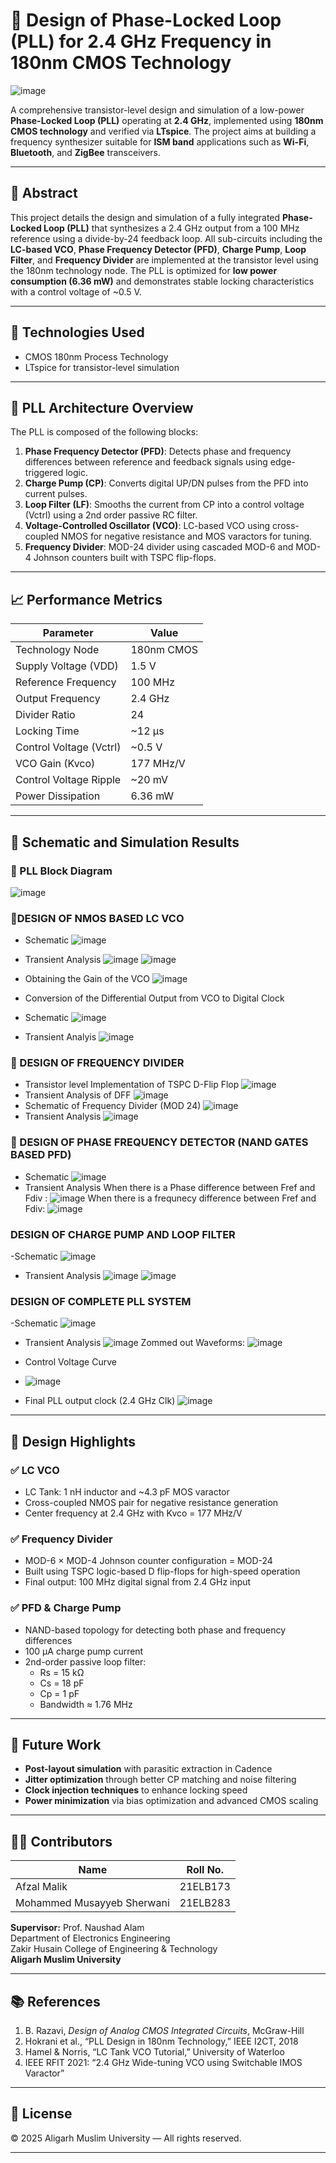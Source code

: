 # 📡 Design of Phase-Locked Loop (PLL) for 2.4 GHz Frequency in 180nm CMOS Technology
![image](https://github.com/user-attachments/assets/f563299a-dc67-49ca-a251-5bdec448b083)

A comprehensive transistor-level design and simulation of a low-power **Phase-Locked Loop (PLL)** operating at **2.4 GHz**, implemented using **180nm CMOS technology** and verified via **LTspice**. The project aims at building a frequency synthesizer suitable for **ISM band** applications such as **Wi-Fi**, **Bluetooth**, and **ZigBee** transceivers.

---

## 📘 Abstract

This project details the design and simulation of a fully integrated **Phase-Locked Loop (PLL)** that synthesizes a 2.4 GHz output from a 100 MHz reference using a divide-by-24 feedback loop. All sub-circuits including the **LC-based VCO**, **Phase Frequency Detector (PFD)**, **Charge Pump**, **Loop Filter**, and **Frequency Divider** are implemented at the transistor level using the 180nm technology node. The PLL is optimized for **low power consumption (6.36 mW)** and demonstrates stable locking characteristics with a control voltage of ~0.5 V.

---

## 🔧 Technologies Used

- CMOS 180nm Process Technology  
- LTspice for transistor-level simulation  
---

## 📐 PLL Architecture Overview

The PLL is composed of the following blocks:

1. **Phase Frequency Detector (PFD)**: Detects phase and frequency differences between reference and feedback signals using edge-triggered logic.  
2. **Charge Pump (CP)**: Converts digital UP/DN pulses from the PFD into current pulses.  
3. **Loop Filter (LF)**: Smooths the current from CP into a control voltage (Vctrl) using a 2nd order passive RC filter.  
4. **Voltage-Controlled Oscillator (VCO)**: LC-based VCO using cross-coupled NMOS for negative resistance and MOS varactors for tuning.  
5. **Frequency Divider**: MOD-24 divider using cascaded MOD-6 and MOD-4 Johnson counters built with TSPC flip-flops.

---

## 📈 Performance Metrics

| Parameter                  | Value         |
|---------------------------|---------------|
| Technology Node           | 180nm CMOS    |
| Supply Voltage (VDD)      | 1.5 V         |
| Reference Frequency       | 100 MHz       |
| Output Frequency          | 2.4 GHz       |
| Divider Ratio             | 24            |
| Locking Time              | ~12 µs        |
| Control Voltage (Vctrl)   | ~0.5 V        |
| VCO Gain (Kvco)           | 177 MHz/V     |
| Control Voltage Ripple    | ~20 mV        |
| Power Dissipation         | 6.36 mW       |

---


## 🧪 Schematic and Simulation Results

### 🔸 PLL Block Diagram  
![image](https://github.com/user-attachments/assets/f02c6548-e348-4efe-9fbe-d9814df79bdc)


### 🔸DESIGN OF NMOS BASED LC VCO 
- Schematic
![image](https://github.com/user-attachments/assets/3d3ce4d4-bd84-4402-92d0-251004325fa6)
- Transient Analysis
![image](https://github.com/user-attachments/assets/ee31f7a8-3878-4623-b0d5-f5851adf54ec)
![image](https://github.com/user-attachments/assets/f954f7a5-6e34-4095-ab12-39b6d6fdbbfb)

- Obtaining the Gain of the VCO
![image](https://github.com/user-attachments/assets/23335035-66a5-4714-a3cd-e6df3041811c)
- Conversion of the Differential Output from VCO to Digital Clock
- Schematic
![image](https://github.com/user-attachments/assets/72b1eb95-bf0b-468f-b4c3-f24b23e022b4)
- Transient Analyis
![image](https://github.com/user-attachments/assets/e4b0d00e-2b5b-44bc-b7f5-b1221896d132)


### 🔸 DESIGN OF FREQUENCY DIVIDER 
- Transistor level Implementation of TSPC D-Flip Flop
![image](https://github.com/user-attachments/assets/a191cb42-ce97-4608-94f6-2bbffc146452)
- Transient Analysis of DFF
![image](https://github.com/user-attachments/assets/df87f9f0-9ff1-4ca2-b51c-f3904644b004)
- Schematic of Frequency Divider (MOD 24)
![image](https://github.com/user-attachments/assets/c75d0382-e5a7-475a-ae87-ba2add9f73b5)
- Transient Analysis
![image](https://github.com/user-attachments/assets/58553ae1-894c-47e6-8c4f-47e7f2f09bb0)

### 🔸 DESIGN OF PHASE FREQUENCY DETECTOR (NAND GATES BASED PFD)
- Schematic
![image](https://github.com/user-attachments/assets/e9e2edf6-5d48-4f1f-b47b-f0e2226b8c59)
- Transient Analysis
When there is a Phase difference between Fref and Fdiv :
![image](https://github.com/user-attachments/assets/345c4768-924f-4ab9-aed8-f4d76d8d23b9)
When there is a frequnecy difference between Fref and Fdiv:
![image](https://github.com/user-attachments/assets/680ecaa5-8c24-40c4-898a-cd9af60c514f)

### DESIGN OF CHARGE PUMP AND LOOP FILTER

-Schematic
![image](https://github.com/user-attachments/assets/f99c6ada-b4d1-48fa-bbf8-c3e04d65caca)

- Transient Analysis
![image](https://github.com/user-attachments/assets/a55b91f7-eea4-4825-b9b6-9e1e87a34402)
![image](https://github.com/user-attachments/assets/e3c0a6a5-faee-4f70-8229-d9b34fe50218)

### DESIGN OF COMPLETE PLL SYSTEM
-Schematic
![image](https://github.com/user-attachments/assets/bec73ca7-82a5-4be4-ba64-032d58358ff6)
- Transient Analysis
![image](https://github.com/user-attachments/assets/fa669b79-db04-49b0-bee8-cfdfe15e8466)
Zommed out Waveforms:
![image](https://github.com/user-attachments/assets/b6c32ae1-4af2-4e6c-9224-0df7dff83059)
- Control Voltage Curve
- ![image](https://github.com/user-attachments/assets/06050bc2-4fbc-4aae-86a0-22d119509fe8)


- Final PLL output clock (2.4 GHz Clk)
![image](https://github.com/user-attachments/assets/7a4865d7-b8bc-4a4a-8034-d398268a8dfe)






---


## 🧠 Design Highlights

### ✅ LC VCO
- LC Tank: 1 nH inductor and ~4.3 pF MOS varactor
- Cross-coupled NMOS pair for negative resistance generation
- Center frequency at 2.4 GHz with Kvco = 177 MHz/V

### ✅ Frequency Divider
- MOD-6 × MOD-4 Johnson counter configuration = MOD-24
- Built using TSPC logic-based D flip-flops for high-speed operation
- Final output: 100 MHz digital signal from 2.4 GHz input

### ✅ PFD & Charge Pump
- NAND-based topology for detecting both phase and frequency differences
- 100 µA charge pump current
- 2nd-order passive loop filter:  
  - Rs = 15 kΩ  
  - Cs = 18 pF  
  - Cp = 1 pF  
  - Bandwidth ≈ 1.76 MHz

---

## 🔭 Future Work

- **Post-layout simulation** with parasitic extraction in Cadence  
- **Jitter optimization** through better CP matching and noise filtering  
- **Clock injection techniques** to enhance locking speed  
- **Power minimization** via bias optimization and advanced CMOS scaling  

---

## 👨‍🎓 Contributors

| Name                        | Roll No.    |
|-----------------------------|-------------|
| Afzal Malik                | 21ELB173    |
| Mohammed Musayyeb Sherwani | 21ELB283    |

**Supervisor:** Prof. Naushad Alam  
Department of Electronics Engineering  
Zakir Husain College of Engineering & Technology  
**Aligarh Muslim University**

---

## 📚 References

1. B. Razavi, *Design of Analog CMOS Integrated Circuits*, McGraw-Hill  
2. Hokrani et al., “PLL Design in 180nm Technology,” IEEE I2CT, 2018  
3. Hamel & Norris, “LC Tank VCO Tutorial,” University of Waterloo  
4. IEEE RFIT 2021: “2.4 GHz Wide-tuning VCO using Switchable IMOS Varactor”  

---

## 📜 License

© 2025 Aligarh Muslim University — All rights reserved.

---

